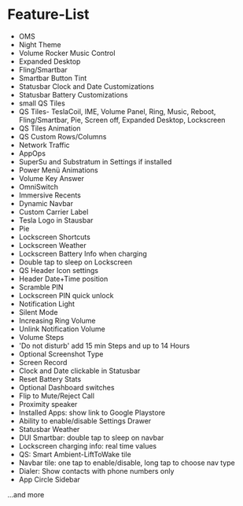 # Feature-List

- OMS
- Night Theme
- Volume Rocker Music Control
- Expanded Desktop
- Fling/Smartbar
- Smartbar Button Tint
- Statusbar Clock and Date Customizations
- Statusbar Battery Customizations
- small QS Tiles
- QS Tiles- TeslaCoil, IME, Volume Panel, Ring, Music, Reboot, Fling/Smartbar, Pie, Screen off, Expanded Desktop, Lockscreen
- QS Tiles Animation
- QS Custom Rows/Columns
- Network Traffic
- AppOps
- SuperSu and Substratum in Settings if installed
- Power Menü Animations
- Volume Key Answer
- OmniSwitch
- Immersive Recents
- Dynamic Navbar
- Custom Carrier Label
- Tesla Logo in Stausbar
- Pie
- Lockscreen Shortcuts
- Lockscreen Weather
- Lockscreen Battery Info when charging
- Double tap to sleep on Lockscreen
- QS Header Icon settings
- Header Date+Time position
- Scramble PIN
- Lockscreen PIN quick unlock
- Notification Light
- Silent Mode
- Increasing Ring Volume
- Unlink Notification Volume
- Volume Steps
- 'Do not disturb' add 15 min Steps and up to 14 Hours
- Optional Screenshot Type
- Screen Record
- Clock and Date clickable in Statusbar
- Reset Battery Stats
- Optional Dashboard switches
- Flip to Mute/Reject Call
- Proximity speaker
- Installed Apps: show link to Google Playstore
- Ability to enable/disable Settings Drawer
- Statusbar Weather
- DUI Smartbar: double tap to sleep on navbar
- Lockscreen charging info: real time values
- QS: Smart Ambient-LiftToWake tile
- Navbar tile: one tap to enable/disable, long tap to choose nav type
- Dialer: Show contacts with phone numbers only
- App Circle Sidebar

...and more
